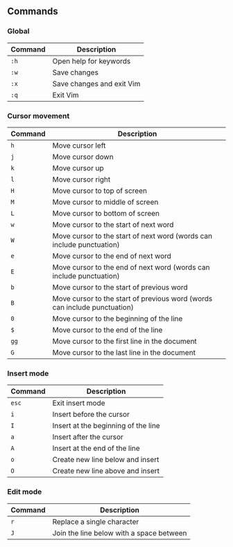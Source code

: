 ## Commands

### Global

| Command | Description |
| - | - |
| `:h` | Open help for keywords |
| `:w` | Save changes |
| `:x` | Save changes and exit Vim |
| `:q` | Exit Vim |

### Cursor movement

| Command | Description |
| - | - |
| `h` | Move cursor left |
| `j` | Move cursor down |
| `k` | Move cursor up |
| `l` | Move cursor right |
| `H` | Move cursor to top of screen |
| `M` | Move cursor to middle of screen |
| `L` | Move cursor to bottom of screen |
| `w` | Move cursor to the start of next word |
| `W` | Move cursor to the start of next word (words can include punctuation) |
| `e` | Move cursor to the end of next word |
| `E` | Move cursor to the end of next word (words can include punctuation) |
| `b` | Move cursor to the start of previous word |
| `B` | Move cursor to the start of previous word (words can include punctuation) |
| `0` | Move cursor to the beginning of the line |
| `$` | Move cursor to the end of the line |
| `gg` | Move cursor to the first line in the document |
| `G` | Move cursor to the last line in the document |

### Insert mode

| Command | Description |
| - | - |
| `esc` | Exit insert mode |
| `i` | Insert before the cursor |
| `I` | Insert at the beginning of the line |
| `a` | Insert after the cursor |
| `A` | Insert at the end of the line |
| `o` | Create new line below and insert |
| `O` | Create new line above and insert |

### Edit mode

| Command | Description |
| - | - |
| `r` | Replace a single character |
| `J` | Join the line below with a space between |
